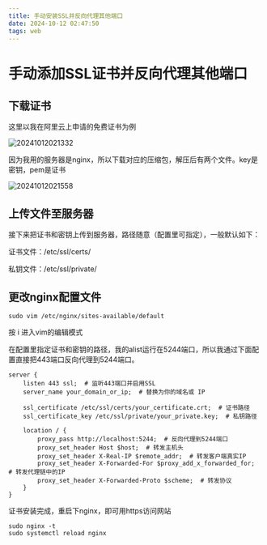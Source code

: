 ```yaml
---
title: 手动安装SSL并反向代理其他端口
date: 2024-10-12 02:47:50
tags: web
---
```


# 手动添加SSL证书并反向代理其他端口

## 下载证书

这里以我在阿里云上申请的免费证书为例

![20241012021332](https://s2.loli.net/2024/10/12/DpxaVQwHX1Oz5NG.png)

因为我用的服务器是nginx，所以下载对应的压缩包，解压后有两个文件。key是密钥，pem是证书

![20241012021558](https://s2.loli.net/2024/10/12/gSkCrKAV7aE4dnY.png)

## 上传文件至服务器

接下来把证书和密钥上传到服务器，路径随意（配置里可指定），一般默认如下：

证书文件：/etc/ssl/certs/

私钥文件：/etc/ssl/private/

## 更改nginx配置文件

```
sudo vim /etc/nginx/sites-available/default
```

按 i 进入vim的编辑模式

在配置里指定证书和密钥的路径，我的alist运行在5244端口，所以我通过下面配置直接把443端口反向代理到5244端口。

```
server {
    listen 443 ssl;  # 监听443端口并启用SSL
    server_name your_domain_or_ip;  # 替换为你的域名或 IP

    ssl_certificate /etc/ssl/certs/your_certificate.crt;  # 证书路径
    ssl_certificate_key /etc/ssl/private/your_private.key;  # 私钥路径

    location / {
        proxy_pass http://localhost:5244;  # 反向代理到5244端口
        proxy_set_header Host $host;  # 转发主机头
        proxy_set_header X-Real-IP $remote_addr;  # 转发客户端真实IP
        proxy_set_header X-Forwarded-For $proxy_add_x_forwarded_for;  # 转发代理链中的IP
        proxy_set_header X-Forwarded-Proto $scheme;  # 转发协议
    }
}

```

证书安装完成，重启下nginx，即可用https访问网站

```
sudo nginx -t
sudo systemctl reload nginx
```